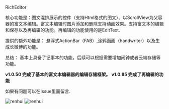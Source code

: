 RichEditor 

核心功能是：图文混排展示的控件（支持Html格式的图文）、以ScrollView为父容器的富文本编辑。富文本编辑时图片添加和删除支持动画效果。支持富文本的编辑和保存以及再编辑的功能。再编辑的功能使用的是EditText.

提供的额外功能是： 悬浮式ActionBar（FAB）,涂鸦画画（handwriter）以及生成长微博的功能。

总结： 基本上具备了记事本的功能，后续可以根据需要增加闹钟或者云端存储等功能。

<b>v1.0.50   完成了基本的富文本编辑器的编辑存储框架。</b>
<b>v1.0.85   完成了再编辑的功能</b>

 如果有问题可以在Issue里面留言.

![renhui](https://github.com/renhui/RichEditor/blob/master/screenshot/device-2016-03-10-145401.png)
![renhui](https://github.com/renhui/RichEditor/blob/master/screenshot/device-2016-03-10-145716.png)






